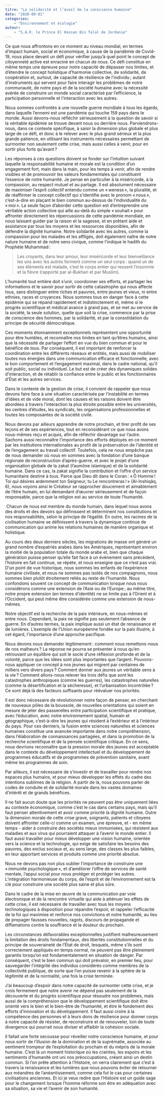 ```yaml
---
titre: "La solidarité et l’éveil de la conscience humaine"
date: "2020-09-01"
categories: 
	- "Environnement et écologie"
auteur: 
	- "S.A.R. le Prince El Hassan Bin Talal de Jordanie"
---
```


Ce que nous affrontons en ce moment au niveau mondial, en termes d’impact humain, social et économique, à cause de la pandémie de Covid-19, nous place devant un défi pour vérifier jusqu’à quel point le concept de citoyenneté active est enraciné en chacun de nous. Ce défi constitue en même temps une épreuve pour notre capacité de dépasser nos limites, et d’étendre le concept holistique d’harmonie collective, de solidarité, de coopération et, surtout, de capacité de résilience de l’individu&#8239;; autant d’instruments qui servent pour faire interagir les problèmes de notre communauté, de notre pays et de la société humaine avec la nécessité avérée de construire un monde social caractérisé par l’efficience, la participation personnelle et l’interaction avec les autres.

Nous sommes confrontés à une nouvelle guerre mondiale à tous les égards, dans laquelle l’ennemi est une pandémie qui touche 159 pays dans le monde. Aussi devons-nous réfléchir sérieusement à la question de savoir si la véritable épidémie se trouve devant nous ou derrière nous. Parviendrons-nous, dans ce contexte spécifique, à saisir la dimension plus globale et plus large de ce défi, et donc à le relever avec le plus grand sérieux et la plus grande patience, en utilisant les instruments nécessaires permettant de surmonter non seulement cette crise, mais aussi celles à venir, pour en sortir plus forts qu’avant&#8239;? 

Les réponses à ces questions doivent se fonder sur l’intuition suivant laquelle la responsabilité humaine et morale est la condition d’un engagement fort, main dans la main, pour les temps à venir, afin de rendre visibles et de promouvoir les valeurs fondamentales qui constituent l’essence de notre humanité. Je pense en particulier à la miséricorde, à la compassion, au respect mutuel et au partage. Il est absolument nécessaire de maximiser l’esprit collectif entendu comme un «&#8239;weness&#8239;», la pluralité, et de réaffirmer le concept collectif qui s’identifie avec le pronom «&#8239;nous&#8239;», c’est-à-dire en plaçant le bien commun au-dessus de l’individualité du «&#8239;moi&#8239;». La seule façon d’aborder cette question est d’entreprendre une véritable action collective qui aille au-delà du simple «&#8239;souhait&#8239;» pour affronter directement les répercussions de cette pandémie mondiale, en nous laissant guider par la raison et la sagesse, et en prêtant aide et assistance par tous les moyens et les ressources disponibles, afin de défendre la dignité humaine. Notre solidarité avec les autres, comme la compassion pour les malades et les affligés, doit également naître de notre nature humaine et de notre sens civique, comme l’indique le hadith du Prophète Muhammad&#8239;: 
> Les croyants, dans leur amour, leur miséricorde et leur bienveillance les uns avec les autres forment comme un seul corps&#8239;: quand un de ses éléments est malade, c’est le corps entier qui ressent l’insomnie et la fièvre (rapporté par al-Bukhari et par Muslim). 

L’humanité tout entière doit s’unir, coordonner ses efforts, et partager les informations et le savoir pour sortir de cette catastrophe qui nous affecte tous, sans distinguer entre riches et pauvres, entre jeunes et vieux, ni entre ethnies, races et croyances. Nous sommes tous en danger face à cette épidémie qui se répand rapidement et indistinctement et, même si le progrès scientifique et médical avance à grand pas, et se met au service de la société, la seule solution, quelle que soit la crise, commence par la prise de conscience des hommes, par la solidarité, et par la consolidation du principe de sécurité démocratique.

Ces moments étonnamment exceptionnels représentent une opportunité pour être humbles, et reconnaître nos limites en tant qu’êtres humains, ainsi que la nécessité de partager l’effort en vue du bien commun et pour le bénéfice de tous. Par conséquent, il est important de renforcer la coordination entre les différents réseaux et entités, mais aussi de mobiliser toutes nos énergies dans une communication efficace et fonctionnelle, avec le bon comportement et l’engagement maximal, dans le cadre national, qu’il soit public, social ou individuel. Le but est de créer des dynamiques solides d’interaction, et de rétablir la confiance entre le public et les fonctionnaires d’État et les autres services.

Dans le contexte de la gestion de crise, il convient de rappeler que nous devons faire face à une situation caractérisée par l’instabilité en termes d’idées et de vide moral, dont les causes et les raisons doivent être abordées à travers l’interaction la plus étroite possible entre les universités, les centres d’études, les syndicats, les organisations professionnelles et toutes les composantes de la société civile.

Nous devons par ailleurs apprendre de notre prochain, et tirer profit de ses leçons et de ses expériences, tout en reconsidérant ce que nous avons nous-mêmes reçu et acquis, afin de réfléchir davantage sur l’autre. Sachons aussi reconnaître l’importance des efforts déployés en ce moment par les institutions internationales au profit de la préservation de l’identité et de l’engagement au travail collectif. Toutefois, cela ne nous empêche pas de nous demander où nous en sommes avec la fondation d’une banque régionale de reconstruction d’après-guerre, et avec le projet d’une organisation globale de la zakat (l’aumône islamique) et de la solidarité humaine. Dans ce cas, la zakat signifie la contribution et l’offre d’un service humanitaire destiné à tous. Parce que Dieu dit dans le Coran&#8239;: «&#8239;Ô Homme&#8239;! Toi qui désires ardemment ton Seigneur, tu Le rencontreras&#8239;!&#8239;» (Al-Inshiqâq, 6), nous voyons ainsi le Créateur se rapprocher doucement et aimablement de l’être humain, en lui demandant d’œuvrer sérieusement et de façon responsable, parce que la religion est au service de toute l’humanité.

 Chacun de nous est membre du monde humain, dans lequel nous avons des droits et des devoirs qui définissent et déterminent nos constitutions et nos responsabilités, selon le principe de l’égalité. En outre, les racines de la civilisation humaine se définissent à travers la dynamique continue de communication qui anime les relations humaines de manière organique et holistique.

Au cours des deux derniers siècles, les migrations de masse ont généré un grand nombre d’expatriés arabes dans les Amériques, représentant environ la moitié de la population totale du monde arabe et, bien que chaque génération puisse penser qu’elle fait face à un événement sans précédent, l’histoire en fait continue, se répète, et nous enseigne que ce n’est pas vrai. D’un point de vue historique, nous sommes les enfants de l’expérience humaine civilisée, et nous ne sommes pas isolés de nos compagnons, nous sommes bien plutôt étroitement reliés au reste de l’humanité. Nous confondons souvent ce concept de communication lorsque nous nous considérons comme une extension de l’Asie ou de l’Europe&#8239;; au même titre, notre propre extension (en termes d’identité) ne se limite pas à l’Orient et à l’Occident, qui peut même être considérée comme une extension de nous-mêmes.

Notre objectif est la recherche de la paix intérieure, en nous-mêmes et entre nous. Cependant, la paix ne signifie pas seulement l’absence de guerre. En d’autres termes, la paix implique aussi un état de renaissance et de lumières. L’exemple de l’Union européenne fondée sur la paix illustre, à cet égard, l’importance d’une approche pacifique.

Nous devons nous demander légitimement&#8239;: comment nous remettons-nous de nos malheurs&#8239;? La réponse ne pourra se présenter à nous qu’en retrouvant un équilibre qui soit le socle d’une réflexion profonde et de la volonté, parce que les idées sont plus importantes que l’argent. Pouvons-nous appliquer ce concept à nos jeunes qui migrent par centaines de milliers vers divers pays&#8239;? Comment donner aux jeunes un véritable sens à la vie&#8239;? Comment allons-nous relever les trois défis que sont les catastrophes anthropiques (comme les guerres), les catastrophes naturelles (comme la désertification et la sécheresse), et l’urbanisation incontrôlée&#8239;? Ce sont déjà là des facteurs suffisants pour réévaluer nos priorités.

Il est donc nécessaire de révolutionner notre façon de penser, en cherchant de nouveaux pôles de la boussole, de nouvelles orientations qui soient en mesure de jeter des passerelles entre participation scientifique et pratique, avec l’éducation, avec notre environnement spatial, humain et géographique, c’est-à-dire les jeunes qui résident à l’extérieur et à l’intérieur du pays. Pour ces derniers, la fusion entre sciences naturelles et sciences humaines constitue une avancée importante dans notre compréhension, dans l’élaboration de connaissances partagées, et dans la promotion de la recherche scientifique et de la pensée scientifique critique. En ce sens, nous devrions reconnaître que la pression morale des jeunes est acceptable dans le contexte du développement intellectuel et du développement de programmes éducatifs et de programmes de prévention sanitaire, avant même les programmes de soin.

Par ailleurs, il est nécessaire de s’investir et de travailler pour rendre nos espaces plus humains, et pour mieux développer les effets du cadre des intentions sublimes de la religion. A partir de là, nous pouvons parler de codes de conduite et de solidarité morale dans les vastes domaines d’intérêt et de grands bénéfices.

Il ne fait aucun doute que les priorités ne peuvent pas être uniquement liées au contexte économique, comme c’est le cas dans certains pays, mais qu’il faut penser attentivement et avoir comme priorité la dignité humaine. Outre la dimension morale de cette crise grave, soignants, patients et citoyens doivent affronter celle-ci comme un examen, une épreuve, et - en même temps - aider à construire des sociétés mieux immunisées, qui résistent aux maladies et aux virus qui pourraient attaquer à l’avenir le monde entier. Il faut aussi travailler pour mieux développer une vision humaine, orientée vers la science et la technologie, qui exige de satisfaire les besoins des pauvres, des exclus sociaux et, au sens large, des classes les plus faibles, en leur apportant services et produits comme une priorité absolue.

Nous ne devons pas non plus oublier l’importance de construire une «&#8239;immunité psychologique&#8239;», et d’améliorer l’offre de services de santé mentale, l’appui social pour nous protéger et protéger les autres. L’intégration harmonieuse du corps, de l’esprit et de l’environnement est la clé pour construire une société plus saine et plus sûre.

Dans le cadre de la mise en œuvre de la communication par voie électronique et de la rencontre virtuelle qui aide à atténuer les effets de cette crise, il est nécessaire de travailler avec tous les moyens technologiques à disposition pour répandre l’espoir, et rappeler l’efficacité de la foi qui maximise et renforce nos convictions et notre humanité, au lieu de propager fausses nouvelles, ragots, discours de propagande et diffamations contre la souffrance et la douleur du prochain.

Les circonstances défavorables exceptionnelles justifient malheureusement la limitation des droits fondamentaux, des libertés constitutionnelles et du principe de souveraineté de l’État de droit, lesquels, même s’ils sont correctement appliqués en temps normal, ne peuvent pas être pleinement garantis lorsqu’on est fondamentalement en situation de danger. Par conséquent, c’est le bien commun qui doit prévaloir, en premier lieu, pour sauvegarder l’intégrité des individus considérés comme membres de la collectivité publique, de sorte que l’on puisse revenir à la sphère de la légitimité et de la normalité, une fois la crise terminée.

J’ai beaucoup d’espoir dans notre capacité de surmonter cette crise, et je crois fermement que notre avenir ne dépend pas seulement de la découverte et du progrès scientifique pour résoudre nos problèmes, mais aussi de la compréhension que le développement scientifique doit être orienté vers le bien et le bien-être de l’humanité, et être le fondement des efforts d’innovation et du développement. Il faut aussi croire à la compétence des personnes et à leurs dons de résilience pour donner corps à notre capacité de résister, de reconstruire et de renouveler, loin de toute divergence qui pourrait nous diviser et affaiblir la cohésion sociale.

Il fallait une forte secousse pour réveiller notre conscience humaine, et pour nous sortir de l’illusion de la domination et de la suprématie, associée au sentiment trompeur de l’exploitation du prochain et du mépris de la morale humaine. C’est là un moment historique où les craintes, les espoirs et les sentiments d’humanité ont uni nos préoccupations, créant ainsi un destin commun. Si l’on prête attention à l’Histoire, on verra clairement que c’est à travers la renaissance et les lumières que nous pouvons éviter de retourner aux méandres de l’anéantissement, comme cela fut le cas pour certaines civilisations anciennes. Et ici je veux redire que l’Histoire est un guide sage pour le changement lorsque l’homme réforme son être en adéquation avec sa situation, sa vie et l’avenir de son humanité.